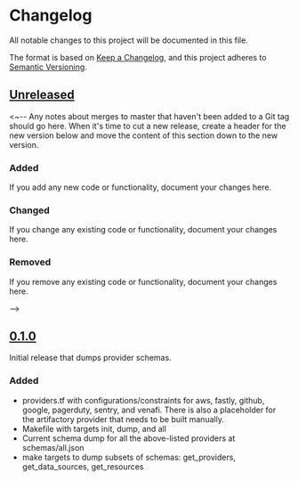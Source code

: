 # Changelog

All notable changes to this project will be documented in this file.

The format is based on [Keep a Changelog](https://keepachangelog.com/en/1.0.0/),
and this project adheres to [Semantic Versioning](https://semver.org/spec/v2.0.0.html).

## [Unreleased]

<~--
Any notes about merges to master that haven't been added to a Git tag should go
here. When it's time to cut a new release, create a header for the new version
below and move the content of this section down to the new version.

### Added

If you add any new code or functionality, document your changes here.

### Changed

If you change any existing code or functionality, document your changes here.

### Removed

If you remove any existing code or functionality, document your changes here.

-->

## [0.1.0]

Initial release that dumps provider schemas.

### Added

- providers.tf with configurations/constraints for aws, fastly, github, google,
  pagerduty, sentry, and venafi. There is also a placeholder for the
  artifactory provider that needs to be built manually.
- Makefile with targets init, dump, and all
- Current schema dump for all the above-listed providers at schemas/all.json
- make targets to dump subsets of schemas: get_providers, get_data_sources, get_resources

<!--
This section should be updated with every release. It contains a sequence of
links to GitHub that show the full Git diff between each release. The brackets
allow us to render the version headers as links by adding brackets to any
matching headers. Any commits that don't yet belong to a Git tag will show the
Git diff from the last tag to the master branch HEAD.
-->
[Unreleased]: https://github.com/timoguin/tfschemas/compare/v0.1.0..HEAD
[0.1.0]: https://github.com/timoguin/tfschemas/tree/v0.1.0
